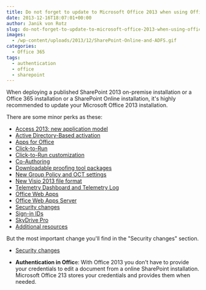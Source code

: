 ```yaml
---
title: Do not forget to update to Microsoft Office 2013 when using Office 365 or SharePoint Online
date: 2013-12-16T18:07:01+00:00
author: Janik von Rotz
slug: do-not-forget-to-update-to-microsoft-office-2013-when-using-office-365-or-sharepoint-online
images:
  - /wp-content/uploads/2013/12/SharePoint-Online-and-ADFS.gif
categories:
  - Office 365
tags:
  - authentication
  - office
  - sharepoint
---
```

When deploying a published SharePoint 2013 on-premise installation or a Office 365 installation or a SharePoint Online installation, it's highly recommended to update your Microsoft Office 2013 installation.

<!--more-->

There are some minor perks as these:

<ul>
    <li><a href="https://technet.microsoft.com/en-us/library/dd188670.aspx#BKMK_NewappmodelAccess2013">Access 2013: new application model</a></li>
    <li><a href="https://technet.microsoft.com/en-us/library/dd188670.aspx#BKMK_ADBa">Active Directory-Based activation</a></li>
    <li><a href="https://technet.microsoft.com/en-us/library/dd188670.aspx#BKMK_AppsforOffice">Apps for Office</a></li>
    <li><a href="https://technet.microsoft.com/en-us/library/dd188670.aspx#BKMK_ClicktoRun">Click-to-Run</a></li>
    <li><a href="https://technet.microsoft.com/en-us/library/dd188670.aspx#BKMK_ClicktoRunCustomization">Click-to-Run customization</a></li>
    <li><a href="https://technet.microsoft.com/en-us/library/dd188670.aspx#bkmk_coauthoring">Co-Authoring</a></li>
    <li><a href="https://technet.microsoft.com/en-us/library/dd188670.aspx#BKMK_DLProofPkgs">Downloadable proofing tool packages</a></li>
    <li><a href="https://technet.microsoft.com/en-us/library/dd188670.aspx#BKMK_GroupPolicy">New Group Policy and OCT settings</a></li>
    <li><a href="https://technet.microsoft.com/en-us/library/dd188670.aspx#visio">New Visio 2013 file format</a></li>
    <li><a href="https://technet.microsoft.com/en-us/library/dd188670.aspx#section8">Telemetry Dashboard and Telemetry Log</a></li>
    <li><a href="https://technet.microsoft.com/en-us/library/dd188670.aspx#bkmk_OfficeWebApps">Office Web Apps</a></li>
    <li><a href="https://technet.microsoft.com/en-us/library/dd188670.aspx#bkmk_OfficeWebAppsServer">Office Web Apps Server</a></li>
    <li><a href="https://technet.microsoft.com/en-us/library/dd188670.aspx#section3">Security changes</a></li>
    <li><a href="https://technet.microsoft.com/en-us/library/dd188670.aspx#BKMK_SigninIDs">Sign-in IDs</a></li>
    <li><a href="https://technet.microsoft.com/en-us/library/dd188670.aspx#skydrivepro">SkyDrive Pro</a></li>
    <li><a href="https://technet.microsoft.com/en-us/library/dd188670.aspx#section6">Additional resources</a></li>
</ul>

But the most important change you'll find in the "Security changes" section.

<ul>
    <li><a href="https://technet.microsoft.com/en-us/library/dd188670.aspx#section3">Security changes</a></li>
</ul>

<ul>
    <li><strong>Authentication in Offic</strong>e: With Office 2013 you don't have to provide your credentials to edit a document from a online SharePoint installation. Microsoft Office 213 stores your credentials and provides them when needed.</li>
</ul>